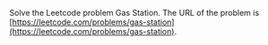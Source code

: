 Solve the Leetcode problem Gas Station.
The URL of the problem is [https://leetcode.com/problems/gas-station](https://leetcode.com/problems/gas-station).
